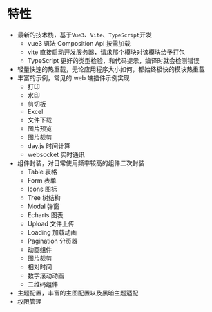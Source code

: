 # 特性

- 最新的技术栈，基于`Vue3`、`Vite`、`TypeScript`开发
  - vue3 语法 Composition Api 按需加载
  - vite 直接启动开发服务器，请求那个模块对该模块给予打包
  - TypeScript 更好的类型检验，和代码提示，编译时就会检测错误
- 轻量快速的热重载，无论应用程序大小如何，都始终极快的模块热重载
- 丰富的示例，常见的 web 端插件示例实现
  - 打印
  - 水印
  - 剪切板
  - Excel
  - 文件下载
  - 图片预览
  - 图片裁剪
  - day.js 时间计算
  - websocket 实时通讯
- 组件封装，对日常使用频率较高的组件二次封装
  - Table 表格
  - Form 表单
  - Icons 图标
  - Tree 树结构
  - Modal 弹窗
  - Echarts 图表
  - Upload 文件上传
  - Loading 加载动画
  - Pagination 分页器
  - 动画组件
  - 图片裁剪
  - 相对时间
  - 数字滚动动画
  - 二维码组件
- 主题配置，丰富的主图配置以及黑暗主题适配
- 权限管理
